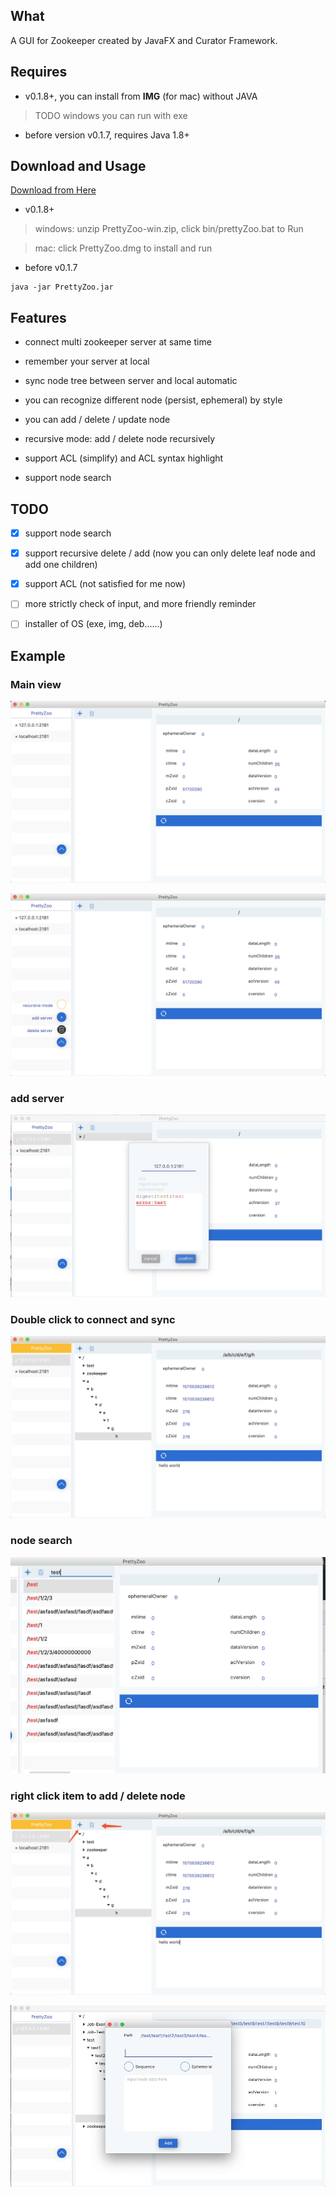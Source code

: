 ## What

A GUI for Zookeeper created by JavaFX and Curator Framework.

## Requires

-  v0.1.8+, you can install from **IMG** (for mac) without JAVA

> TODO windows you can run  with exe 

- before version v0.1.7,  requires Java 1.8+

## Download and Usage

[Download from Here](https://github.com/vran-dev/PrettyZoo/releases)

- v0.1.8+

> windows: unzip PrettyZoo-win.zip, click bin/prettyZoo.bat to Run

> mac: click PrettyZoo.dmg to install and run

- before v0.1.7
```shell
java -jar PrettyZoo.jar
```

## Features

- connect multi zookeeper server at same time

- remember your server at local

- sync node tree between server and local automatic

- you can recognize different node (persist, ephemeral) by style

- you can add / delete / update node

- recursive mode: add / delete node recursively

- support ACL (simplify) and ACL syntax highlight

- support node search

## TODO

- [x] support node search

- [x] support recursive delete / add (now you can only delete leaf node and add one children)

- [x] support ACL (not satisfied for me now)

- [ ] more strictly check of input, and more friendly reminder

- [ ] installer of OS (exe, img, deb......)

## Example

### Main view


![](release/example/main-2.jpg)

![](release/example/main.jpg)

### add server

![](release/example/addServer.jpg)

### Double click to connect and sync

![](release/example/syncNode.jpg)

###  node search

![](release/example/nodeSearch.jpg)

### right click item to add / delete node

![](release/example/addNode-01.jpg)

![](release/example/addNode-02.jpg)